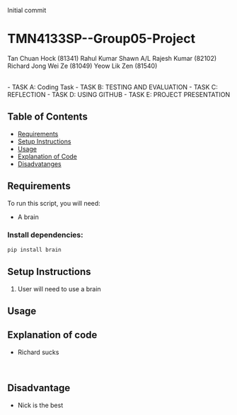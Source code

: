 Initial commit

# TMN4133SP--Group05-Project
Tan Chuan Hock (81341)
Rahul Kumar Shawn A/L Rajesh Kumar (82102)
Richard Jong Wei Ze (81049)
Yeow Lik Zen (81540)	

<br>
- TASK A: Coding Task
- TASK B: TESTING AND EVALUATION
- TASK C: REFLECTION
- TASK D: USING GITHUB 
- TASK E: PROJECT PRESENTATION

<br>

## Table of Contents

- [Requirements](#requirements)
- [Setup Instructions](#setup-instructions)
- [Usage](#usage)
- [Explanation of Code](#explanation-of-code)
- [Disadvatanges](#disadvantage)

## Requirements

To run this script, you will need:

- A brain

### Install dependencies:

```bash
pip install brain
```

## Setup Instructions
1. User will need to use a brain

## Usage


## Explanation of code
- Richard sucks
  
<br>


## Disadvantage
- Nick is the best
